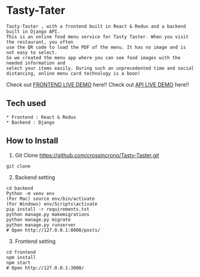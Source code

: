 # Tasty-Tater
```
Tasty-Taster , with a frontend built in React & Redux and a backend built in Django API.
This is an online food menu service for Tasty Taster. When you visit the restaurant, you often
use the QR code to load the PDF of the menu. It has no image and is not easy to select.
So we created the menu app where you can see food images with the needed information and
select your items easily. During such an unprecedented time and social distancing, online menu card technology is a boon!

```
Check out [FRONTEND LIVE DEMO](https://tasty-taster-frontend.herokuapp.com/) here!!
Check out [API LIVE DEMO](https://tasty-taster-backend.herokuapp.com) here!!
## Tech used
```
* Frontend : React & Redux
* Backend : Django
```
## How to Install
1. Git Clone https://github.com/crossincrono/Tasty-Taster.git
```
git clone 
```
2. Backend setting
```
cd backend
Python -m venv env
(For Mac) source env/bin/activate
(For Windows) env/Scripts\activate
pip install -r requirements.txt
python manage.py makemigrations
python manage.py migrate
python manage.py runserver
# Open http://127.0.0.1:8000/posts/
```
3. Frontend setting
```
cd frontend
npm install
npm start
# Open http://127.0.0.1:3000/
```
